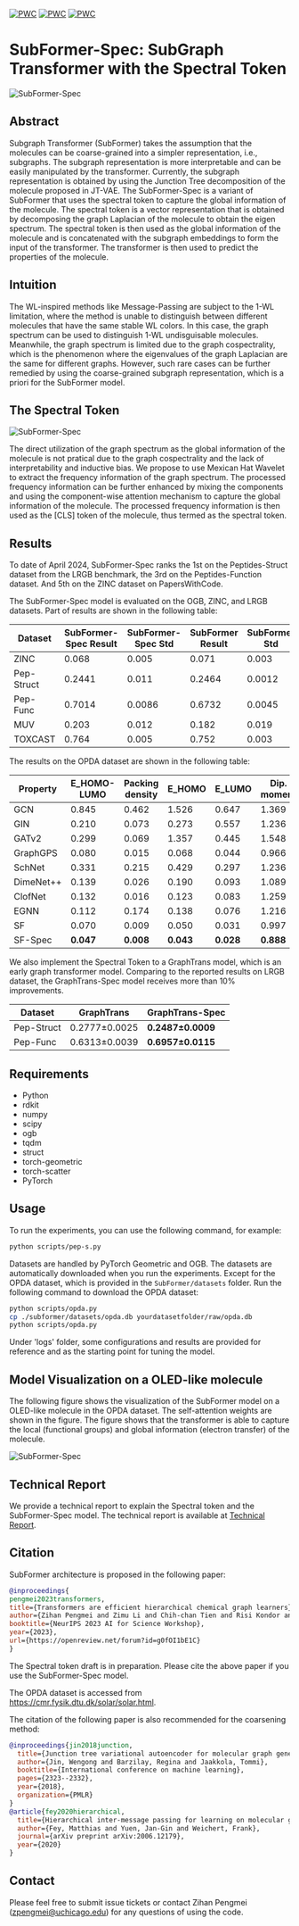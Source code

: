 [![PWC](https://img.shields.io/endpoint.svg?url=https://paperswithcode.com/badge/the-graph-spectral-token-enhancing-graph/graph-regression-on-peptides-struct)](https://paperswithcode.com/sota/graph-regression-on-peptides-struct?p=the-graph-spectral-token-enhancing-graph)
[![PWC](https://img.shields.io/endpoint.svg?url=https://paperswithcode.com/badge/the-graph-spectral-token-enhancing-graph/graph-classification-on-peptides-func)](https://paperswithcode.com/sota/graph-classification-on-peptides-func?p=the-graph-spectral-token-enhancing-graph)
[![PWC](https://img.shields.io/endpoint.svg?url=https://paperswithcode.com/badge/the-graph-spectral-token-enhancing-graph/graph-regression-on-zinc)](https://paperswithcode.com/sota/graph-regression-on-zinc?p=the-graph-spectral-token-enhancing-graph)
# SubFormer-Spec: SubGraph Transformer with the Spectral Token

![SubFormer-Spec](./Figs/cospec.jpg)

## Abstract

Subgraph Transformer (SubFormer) takes the assumption that the molecules can be coarse-grained into a simpler representation, i.e., subgraphs. 
The subgraph representation is more interpretable and can be easily manipulated by the transformer.
Currently, the subgraph representation is obtained by using the Junction Tree decomposition of the molecule proposed in JT-VAE.
The SubFormer-Spec is a variant of SubFormer that uses the spectral token to capture the global information of the molecule.
The spectral token is a vector representation that is obtained by decomposing the graph Laplacian of the molecule to obtain the eigen spectrum.
The spectral token is then used as the global information of the molecule and is concatenated with the subgraph embeddings to form the input of the transformer.
The transformer is then used to predict the properties of the molecule.

## Intuition

The WL-inspired methods like Message-Passing are subject to the 1-WL limitation,
where the method is unable to distinguish between different molecules that have the same stable WL colors. 
In this case, the graph spectrum can be used to distinguish 1-WL undisguisable molecules.
Meanwhile, the graph spectrum is limited due to the graph cospectrality, 
which is the phenomenon where the eigenvalues of the graph Laplacian are the same for different graphs. However, such rare cases 
can be further remedied by using the coarse-grained subgraph representation, which is a priori for the SubFormer model.

## The Spectral Token

![SubFormer-Spec](./Figs/spectral_token.png)

The direct utilization of the graph spectrum as the global information of the molecule is not pratical due to the graph 
cospectrality and the lack of interpretability and inductive bias. We propose to use Mexican Hat Wavelet to extract the frequency
information of the graph spectrum. The processed frequency information can be further enhanced by mixing the components and using 
the component-wise attention mechanism to capture the global information of the molecule. The processed frequency information is 
then used as the [CLS] token of the molecule, thus termed as the spectral token.

## Results
To date of April 2024, SubFormer-Spec ranks the 1st on the Peptides-Struct dataset from the LRGB benchmark, the 3rd on the Peptides-Function dataset.
And 5th on the ZINC dataset on PapersWithCode.

The SubFormer-Spec model is evaluated on the OGB, ZINC, and LRGB datasets. Part of results are shown in the following table:

| Dataset    | SubFormer-Spec Result | SubFormer-Spec Std | SubFormer Result | SubFormer Std |
|------------|-----------------------|--------------------|------------------|---------------|
| ZINC       | 0.068                 | 0.005              | 0.071            | 0.003         |
| Pep-Struct | 0.2441                | 0.011              | 0.2464           | 0.0012        |
| Pep-Func   | 0.7014                | 0.0086             | 0.6732           | 0.0045        |
| MUV        | 0.203                 | 0.012              | 0.182            | 0.019         |
| TOXCAST    | 0.764                 | 0.005              | 0.752            | 0.003         |



The results on the OPDA dataset are shown in the following table:

| Property     | E_HOMO-LUMO | Packing density | E_HOMO | E_LUMO | Dip. moment | Walltime(sec/epoch) |
|--------------|-------------|-----------------|--------|--------|-------------|-------------------|
| GCN          | 0.845       | 0.462           | 1.526  | 0.647  | 1.369       | 0.94              |
| GIN          | 0.210       | 0.073           | 0.273  | 0.557  | 1.236       | 0.91              |
| GATv2        | 0.299       | 0.069           | 1.357  | 0.445  | 1.548       | 1.04              |
| GraphGPS     | 0.080       | 0.015           | 0.068  | 0.044  | 0.966       | 1.92              |
| SchNet       | 0.331       | 0.215           | 0.429  | 0.297  | 1.236       | 1.58              |
| DimeNet++    | 0.139       | 0.026           | 0.190  | 0.093  | 1.089       | 3.97              |
| ClofNet      | 0.132       | 0.016           | 0.123  | 0.083  | 1.259       | 1.34              |
| EGNN         | 0.112       | 0.174           | 0.138  | 0.076  | 1.216       | 1.14              |
| SF           | 0.070       | 0.009           | 0.050  | 0.031  | 0.997       | 1.53              |
| SF-Spec      | **0.047**   | **0.008**       | **0.043** | **0.028** | **0.888** | 1.61              |


We also implement the Spectral Token to a GraphTrans model, which is an early graph transformer model. Comparing to the 
reported results on LRGB dataset, the GraphTrans-Spec model receives more than 10% improvements.

| Dataset  | GraphTrans         | GraphTrans-Spec         |
|----------|--------------------|-------------------------|
| Pep-Struct | 0.2777±0.0025      | **0.2487±0.0009**       |
| Pep-Func | 0.6313±0.0039      | **0.6957±0.0115**       |


## Requirements

- Python
- rdkit
- numpy
- scipy
- ogb
- tqdm
- struct
- torch-geometric
- torch-scatter
- PyTorch

## Usage

To run the experiments, you can use the following command, for example:

```bash
python scripts/pep-s.py
```

Datasets are handled by PyTorch Geometric and OGB. The datasets are automatically downloaded when you run the experiments.
Except for the OPDA dataset, which is provided in the `SubFormer/datasets` folder. Run the following command to download the OPDA dataset:

```bash
python scripts/opda.py
cp ./subformer/datasets/opda.db yourdatasetfolder/raw/opda.db
python scripts/opda.py
```

Under 'logs' folder, some configurations and results are provided for reference and as the starting point for tuning the model.

## Model Visualization on a OLED-like molecule

The following figure shows the visualization of the SubFormer model on a OLED-like molecule in the OPDA dataset. 
The self-attention weights are shown in the figure. 
The figure shows that the transformer is able to capture the local (functional groups) and global information (electron transfer) of the molecule.

![SubFormer-Spec](./Figs/opda_attn.jpg)

## Technical Report

We provide a technical report to explain the Spectral token and the SubFormer-Spec model. The technical report is available at [Technical Report](The_Graph_Spectral_Token.pdf).

## Citation

SubFormer architecture is proposed in the following paper:

```bibtex
@inproceedings{
pengmei2023transformers,
title={Transformers are efficient hierarchical chemical graph learners},
author={Zihan Pengmei and Zimu Li and Chih-chan Tien and Risi Kondor and Aaron Dinner},
booktitle={NeurIPS 2023 AI for Science Workshop},
year={2023},
url={https://openreview.net/forum?id=g0fOI1bE1C}
}
```
The Spectral token draft is in preparation. Please cite the above paper if you use the SubFormer-Spec model.

The OPDA dataset is accessed from https://cmr.fysik.dtu.dk/solar/solar.html. 

The citation of the following paper is also recommended for the coarsening method:

```bibtex
@inproceedings{jin2018junction,
  title={Junction tree variational autoencoder for molecular graph generation},
  author={Jin, Wengong and Barzilay, Regina and Jaakkola, Tommi},
  booktitle={International conference on machine learning},
  pages={2323--2332},
  year={2018},
  organization={PMLR}
}
@article{fey2020hierarchical,
  title={Hierarchical inter-message passing for learning on molecular graphs},
  author={Fey, Matthias and Yuen, Jan-Gin and Weichert, Frank},
  journal={arXiv preprint arXiv:2006.12179},
  year={2020}
}
```


## Contact

Please feel free to submit issue tickets or contact Zihan Pengmei (zpengmei@uchicago.edu) for any questions of using the code.
